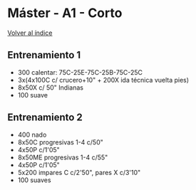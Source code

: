 # Máster - A1 - Corto


[Volver al índice](README.md)

## Entrenamiento 1

* 300 calentar: 75C-25E-75C-25B-75C-25C
* 3x(4x100C c/ crucero+10" + 200X ida técnica vuelta pies)
* 8x50X c/ 50" Indianas
* 100 suave

## Entrenamiento 2

* 400 nado
* 8x50C progresivas 1-4 c/50"
* 4x50P c/1'05"
* 8x50ME progresivas 1-4 c/55"
* 4x50P c/1'05"
* 5x200 impares C c/2'50", pares X c/3'10"
* 100 suaves

